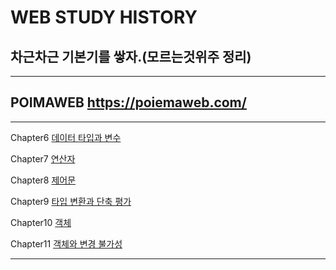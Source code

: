 # WEB STUDY HISTORY
## 차근차근 기본기를 쌓자.(모르는것위주 정리)
<hr>

## POIMAWEB https://poiemaweb.com/
<hr>

Chapter6 [데이터 타입과 변수](https://github.com/youngduck/WebStudy/blob/main/poimaweb/javascript/Chapter6/README.md)

Chapter7 [연산자](https://github.com/youngduck/WebStudy/blob/main/poimaweb/javascript/Chapter7/README.md)

Chapter8 [제어문](https://github.com/youngduck/WebStudy/blob/main/poimaweb/javascript/Chapter8/README.md)

Chapter9 [타입 변환과 단축 평가](https://github.com/youngduck/WebStudy/blob/main/poimaweb/javascript/Chapter9/README.md)

Chapter10 [객체](https://github.com/youngduck/WebStudy/blob/main/poimaweb/javascript/Chapter10/README.md)

Chapter11 [객체와 변경 불가성](https://github.com/youngduck/WebStudy/blob/main/poimaweb/javascript/Chapter11/README.md)

<hr>

